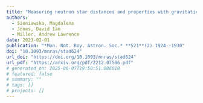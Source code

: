 ```yaml
---
title: "Measuring neutron star distances and properties with gravitational-wave parallax"
authors:
  - Sieniawska, Magdalena
  - Jones, David Ian
  - Miller, Andrew Lawrence
date: 2023-02-01
publication: "*Mon. Not. Roy. Astron. Soc.* **521**(2) 1924--1930"
doi: "10.1093/mnras/stad624"
url_doi: "https://doi.org/10.1093/mnras/stad624"
url_pdf: "https://arxiv.org/pdf/2212.07506.pdf"
# generated_on: 2025-06-07T19:50:51.086018
# featured: false
# summary: ""
# tags: []
# projects: []
---
```

